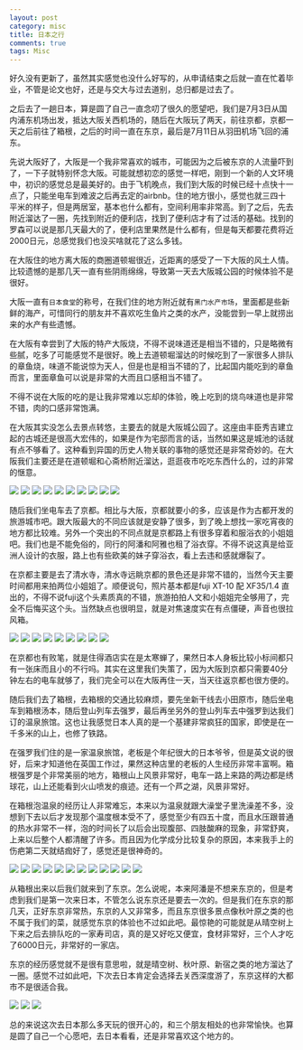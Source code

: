 ```yaml
---
layout: post
category: misc
title: 日本之行
comments: true
tags: Misc
---
```


好久没有更新了，虽然其实感觉也没什么好写的，从申请结束之后就一直在忙着毕业，不管是论文也好，还是与交大与过去道别，总归都是过去了。

之后去了一趟日本，算是圆了自己一直念叨了很久的愿望吧，我们是7月3日从国内浦东机场出发，抵达大阪关西机场的，随后在大阪玩了两天，前往京都，京都一天之后前往了箱根，之后的时间一直在东京，最后是7月11日从羽田机场飞回的浦东。

先说大阪好了，大阪是一个我非常喜欢的城市，可能因为之后被东京的人流量吓到了，一下子就特别怀念大阪。可能就想初恋的感觉一样吧，刚到一个新的人文环境中，初识的感觉总是最美好的。由于飞机晚点，我们到大阪的时候已经十点快十一点了，只能坐电车到难波之后再去定的airbnb。住的地方很小，感觉也就三四十平米的样子，但是两居室，基本也什么都有，空间利用率非常高。到了之后，先去附近溜达了一圈，先找到附近的便利店，找到了便利店才有了过活的基础。找到的罗森可以说是那几天最大的了，便利店里果然是什么都有，但是每天都要花费将近2000日元，总感觉我们也没买啥就花了这么多钱。

在大阪住的地方离大阪的商圈道顿堀很近，近距离的感受了一下大阪的风土人情。比较遗憾的是那几天一直有些阴雨绵绵，导致第一天去大阪城公园的时候体验不是很好。

大阪一直有`日本食堂`的称号，在我们住的地方附近就有`黑门水产市场`，里面都是些新鲜的海产，可惜同行的朋友并不喜欢吃生鱼片之类的水产，没能尝到一早上就捞出来的水产有些遗憾。

在大阪有幸尝到了大阪的特产大阪烧，不得不说味道还是相当不错的，只是略微有些腻，吃多了可能感觉不是很好。晚上去道顿堀溜达的时候吃到了一家很多人排队的章鱼烧，味道不能说惊为天人，但是也是相当不错的了，比起国内能吃到的章鱼而言，里面章鱼可以说是非常的大而且口感相当不错了。

不得不说在大阪的吃的是让我非常难以忘却的体验，晚上吃到的烧鸟味道也是非常不错，肉的口感非常饱满。

在大阪其实没怎么去景点转悠，主要去的就是大阪城公园了。这座由丰臣秀吉建立起的古城还是很高大宏伟的，如果是作为宅邸而言的话，当然如果这是城池的话就有点不够看了。这种看到异国的历史人物关联的事物的感觉还是非常奇妙的。在大阪我们主要还是在道顿堀和心斋桥附近溜达，逛逛夜市吃吃东西什么的，过的非常的惬意。

![]({{BASE_PATH}}/images/japan/okasa/1.jpg)
![]({{BASE_PATH}}/images/japan/okasa/2.JPG)
![]({{BASE_PATH}}/images/japan/okasa/3.JPG)
![]({{BASE_PATH}}/images/japan/okasa/5.JPG)
![]({{BASE_PATH}}/images/japan/okasa/6.JPG)
![]({{BASE_PATH}}/images/japan/okasa/7.JPG)
![]({{BASE_PATH}}/images/japan/okasa/8.jpg)
![]({{BASE_PATH}}/images/japan/okasa/9.JPG)
![]({{BASE_PATH}}/images/japan/okasa/10.JPG)
![]({{BASE_PATH}}/images/japan/okasa/11.JPG)


随后我们坐电车去了京都。相比与大阪，京都就要小的多，应该是作为古都开发的旅游城市吧。跟大阪最大的不同应该就是安静了很多，到了晚上想找一家吃宵夜的地方都比较难。另外一个突出的不同点就是京都路上有很多穿着和服浴衣的小姐姐吧。我们也是不能免俗的，同行的阿潘和阿雅也租了浴衣穿。不得不说这真是给亚洲人设计的衣服，路上也有些欧美的妹子穿浴衣，看上去违和感就爆裂了。

在京都主要是去了清水寺，清水寺远眺京都的景色还是非常不错的，当然今天主要时间都用来拍两位小姐姐了。顺便说句，照片基本都是fuji XT-10 配 XF35/1.4 直出的，不得不说fuji这个头素质真的不错，旅游拍拍人文和小姐姐完全够用了，完全不后悔买这个头。当然缺点也很明显，就是对焦速度实在有点僵硬，声音也很拉风箱。

![]({{BASE_PATH}}/images/japan/kyoto/1.JPG)
![]({{BASE_PATH}}/images/japan/kyoto/2.JPG)
![]({{BASE_PATH}}/images/japan/kyoto/3.JPG)
![]({{BASE_PATH}}/images/japan/kyoto/4.JPG)
![]({{BASE_PATH}}/images/japan/kyoto/5.JPG)
![]({{BASE_PATH}}/images/japan/kyoto/6.JPG)
![]({{BASE_PATH}}/images/japan/kyoto/7.JPG)
![]({{BASE_PATH}}/images/japan/kyoto/8.JPG)
![]({{BASE_PATH}}/images/japan/kyoto/9.JPG)

在京都也有败笔，就是住得酒店实在是太寒蝉了，果然日本人身板比较小标间都只有一张床而且小的不行吗。其实在这里我们失策了，因为大阪到京都只需要40分钟左右的电车就够了，我们完全可以在大阪再住一天，当天往返京都也很方便的。

随后我们去了箱根，去箱根的交通比较麻烦，要先坐新干线去小田原市，随后坐电车到箱根汤本，随后登山列车去强罗，最后再坐另外的登山列车去中强罗到达我们订的温泉旅馆。这也让我感觉日本人真的是一个基建非常疯狂的国家，即使是在一千多米的山上，也修了铁路。

在强罗我们住的是一家温泉旅馆，老板是个年纪很大的日本爷爷，但是英文说的很好，后来才知道他在英国工作过，果然这种店里的老板的人生经历非常丰富啊。箱根强罗是个非常美丽的地方，箱根山上风景非常好，电车一路上来路的两边都是绣球花，山上还能看到火山喷发的痕迹。还有一个芦之湖，风景非常好。

在箱根泡温泉的经历让人非常难忘，本来以为温泉就跟大澡堂子里洗澡差不多，没想到下去以后才发现那个温度根本受不了，感觉至少有四五十度，而且水压跟普通的热水非常不一样，泡的时间长了以后会出现腹部、四肢酸麻的现象，非常舒爽，上来以后整个人都清醒了许多。而且因为化学成分比较复杂的原因，本来我手上的伤疤第二天就结痂好了，感觉还是很神奇的。

![]({{BASE_PATH}}/images/japan/hakone/1.JPG)
![]({{BASE_PATH}}/images/japan/hakone/2.JPG)
![]({{BASE_PATH}}/images/japan/hakone/3.JPG)
![]({{BASE_PATH}}/images/japan/hakone/4.JPG)
![]({{BASE_PATH}}/images/japan/hakone/5.JPG)
![]({{BASE_PATH}}/images/japan/hakone/6.JPG)
![]({{BASE_PATH}}/images/japan/hakone/7.JPG)
![]({{BASE_PATH}}/images/japan/hakone/8.JPG)
![]({{BASE_PATH}}/images/japan/hakone/9.JPG)
![]({{BASE_PATH}}/images/japan/hakone/10.JPG)
![]({{BASE_PATH}}/images/japan/hakone/11.JPG)
![]({{BASE_PATH}}/images/japan/hakone/12.JPG)

从箱根出来以后我们就来到了东京。怎么说呢，本来阿潘是不想来东京的，但是考虑到我们是第一次来日本，不管怎么说东京还是要去一次的。但是我们在东京的那几天，正好东京非常热，东京的人又非常多，而且东京很多景点像秋叶原之类的也不属于我们的菜，就感觉东京的体验也不过如此吧。最惊艳的可能就是从晴空树上下来之后去排队吃的一家寿司店，真的是又好吃又便宜，食材非常好，三个人才吃了6000日元，非常好的一家店。

东京的经历感觉就不是很有意思啦，就是晴空树、秋叶原、新宿之类的地方溜达了一圈。感觉不过如此吧，下次去日本肯定会选择去关西深度游了，东京这样的大都市不是很适合我。

![]({{BASE_PATH}}/images/japan/tokyo/1.JPG)
![]({{BASE_PATH}}/images/japan/tokyo/2.JPG)
![]({{BASE_PATH}}/images/japan/tokyo/3.JPG)

总的来说这次去日本那么多天玩的很开心的，和三个朋友相处的也非常愉快。也算是圆了自己一个心愿吧，去日本看看，还是非常喜欢这个地方的。
